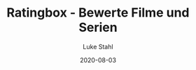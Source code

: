 ---
author: 'Luke Stahl'
date: '2020-08-03'
title: 'Ratingbox - Bewerte Filme und Serien'
description: 'Filme und Serien Bewertungs-App für Android und Web.'
icon: "/assets/projects/ratingbox/ratingbox-logo.png"
links:
    - https://ratingbox.app/
    - https://play.google.com/store/apps/details?id=com.infinitystudiomobile.ratingbox
tags:
    - React Native
    - Expo
    - React Native Web
---
